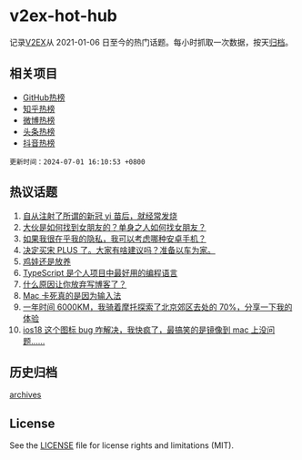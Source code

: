 # v2ex-hot-hub

 记录[V2EX](https://www.v2ex.com/)从 2021-01-06 日至今的热门话题。每小时抓取一次数据，按天[归档](archives)。
 
 ## 相关项目

- [GitHub热榜](https://github.com/snaildev/github-hot-hub)
- [知乎热榜](https://github.com/snaildev/zhihu-hot-hub)
- [微博热榜](https://github.com/snaildev/weibo-hot-hub)
- [头条热榜](https://github.com/snaildev/toutiao-hot-hub)
- [抖音热榜](https://github.com/snaildev/douyin-hot-hub)


 `更新时间：2024-07-01 16:10:53 +0800`

## 热议话题

1. [自从注射了所谓的新冠 yi 苗后，就经常发烧](https://www.v2ex.com/t/1053809)
1. [大伙是如何找到女朋友的？单身之人如何找女朋友？](https://www.v2ex.com/t/1053885)
1. [如果我很在乎我的隐私，我可以考虑哪种安卓手机？](https://www.v2ex.com/t/1053781)
1. [决定买宋 PLUS 了。大家有啥建议吗？准备以车为家。](https://www.v2ex.com/t/1053715)
1. [鸡娃还是放养](https://www.v2ex.com/t/1053880)
1. [TypeScript 是个人项目中最好用的编程语言](https://www.v2ex.com/t/1053837)
1. [什么原因让你放弃写博客了？](https://www.v2ex.com/t/1053721)
1. [Mac 卡死真的是因为输入法](https://www.v2ex.com/t/1053751)
1. [一年时间 6000KM，我骑着摩托探索了北京郊区去处的 70%，分享一下我的体验](https://www.v2ex.com/t/1053814)
1. [ios18 这个图标 bug 咋解决，我快疯了，最搞笑的是镜像到 mac 上没问题……](https://www.v2ex.com/t/1053806)

## 历史归档

[archives](archives)

## License

See the [LICENSE](LICENSE) file for license rights and limitations (MIT).
